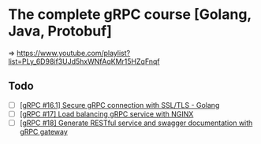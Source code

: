 # The complete gRPC course [Golang, Java, Protobuf]
=> https://www.youtube.com/playlist?list=PLy_6D98if3UJd5hxWNfAqKMr15HZqFnqf

## Todo
- [ ] [[gRPC #16.1] Secure gRPC connection with SSL/TLS - Golang](https://www.youtube.com/watch?v=jmqLJMFS_yI&list=PLy_6D98if3UJd5hxWNfAqKMr15HZqFnqf&index=22)
- [ ] [[gRPC #17] Load balancing gRPC service with NGINX](https://www.youtube.com/watch?v=H93Ric_DE-w&list=PLy_6D98if3UJd5hxWNfAqKMr15HZqFnqf&index=24)
- [ ] [[gRPC #18] Generate RESTful service and swagger documentation with gRPC gateway](https://www.youtube.com/watch?v=Zf9G2KzYs7w&list=PLy_6D98if3UJd5hxWNfAqKMr15HZqFnqf&index=25)